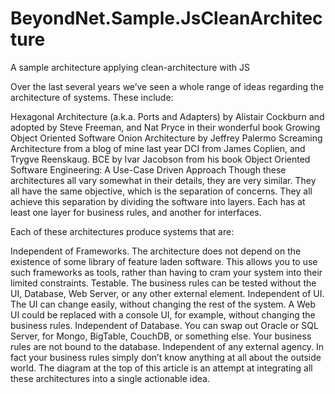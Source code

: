 # BeyondNet.Sample.JsCleanArchitecture
A sample architecture applying clean-architecture with JS

Over the last several years we’ve seen a whole range of ideas regarding the architecture of systems. These include:

Hexagonal Architecture (a.k.a. Ports and Adapters) by Alistair Cockburn and adopted by Steve Freeman, and Nat Pryce in their wonderful book Growing Object Oriented Software
Onion Architecture by Jeffrey Palermo
Screaming Architecture from a blog of mine last year
DCI from James Coplien, and Trygve Reenskaug.
BCE by Ivar Jacobson from his book Object Oriented Software Engineering: A Use-Case Driven Approach
Though these architectures all vary somewhat in their details, they are very similar. They all have the same objective, which is the separation of concerns. They all achieve this separation by dividing the software into layers. Each has at least one layer for business rules, and another for interfaces.

Each of these architectures produce systems that are:

Independent of Frameworks. The architecture does not depend on the existence of some library of feature laden software. This allows you to use such frameworks as tools, rather than having to cram your system into their limited constraints.
Testable. The business rules can be tested without the UI, Database, Web Server, or any other external element.
Independent of UI. The UI can change easily, without changing the rest of the system. A Web UI could be replaced with a console UI, for example, without changing the business rules.
Independent of Database. You can swap out Oracle or SQL Server, for Mongo, BigTable, CouchDB, or something else. Your business rules are not bound to the database.
Independent of any external agency. In fact your business rules simply don’t know anything at all about the outside world.
The diagram at the top of this article is an attempt at integrating all these architectures into a single actionable idea.

